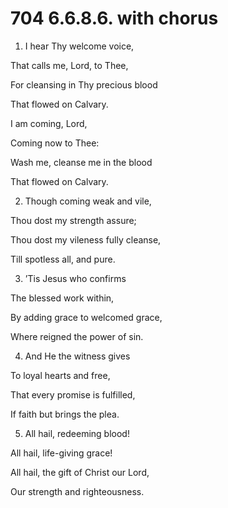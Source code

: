 # 704 6.6.8.6. with chorus

1.  I hear Thy welcome voice,

That calls me, Lord, to Thee,

For cleansing in Thy precious blood

That flowed on Calvary.

I am coming, Lord,

Coming now to Thee:

Wash me, cleanse me in the blood

That flowed on Calvary.

2.  Though coming weak and vile,

Thou dost my strength assure;

Thou dost my vileness fully cleanse,

Till spotless all, and pure.

3.  ’Tis Jesus who confirms

The blessed work within,

By adding grace to welcomed grace,

Where reigned the power of sin.

4.  And He the witness gives

To loyal hearts and free,

That every promise is fulfilled,

If faith but brings the plea.

5.  All hail, redeeming blood!

All hail, life-giving grace!

All hail, the gift of Christ our Lord,

Our strength and righteousness.

